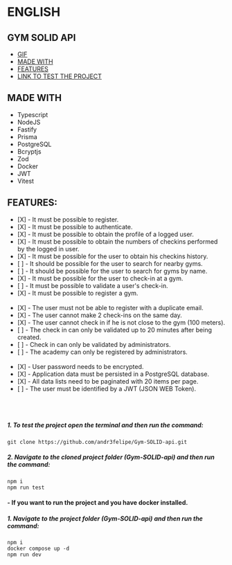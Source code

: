 # ENGLISH
## GYM SOLID API
* [GIF](#GIF)
* [MADE WITH](#MADE-WITH)
* [FEATURES](#FEATURES)
* [LINK TO TEST THE PROJECT](#LINK-PARA-TESTE-DO-PROJETO-/-LINK-TO-TEST-THE-PROJECT)

## MADE WITH
<ul>
<li>Typescript</li>
<li>NodeJS</li>
<li>Fastify</li>
<li>Prisma</li>
<li>PostgreSQL</li>
<li>Bcryptjs</li>
<li>Zod</li>
<li>Docker</li>
<li>JWT</li>
<li>Vitest</li>
</ul>

## FEATURES:
<ul>
<li>[X] - It must be possible to register.</li>
<li>[X] - It must be possible to authenticate.</li>
<li>[X] - It must be possible to obtain the profile of a logged user.</li>
<li>[X] - It must be possible to obtain the numbers of checkins performed by the logged in user.</li>
<li>[X] - It must be possible for the user to obtain his checkins history.</li>
<li>[ ] - It should be possible for the user to search for nearby gyms.</li>
<li>[ ] - It should be possible for the user to search for gyms by name.</li>
<li>[X] - It must be possible for the user to check-in at a gym.</li>
<li>[ ] - It must be possible to validate a user's check-in.</li>
<li>[X] - It must be possible to register a gym.</li>
<br>
<li>[X] - The user must not be able to register with a duplicate email.</li>
<li>[X] - The user cannot make 2 check-ins on the same day.</li>
<li>[X] - The user cannot check in if he is not close to the gym (100 meters).</li>
<li>[ ] - The check in can only be validated up to 20 minutes after being created.</li>
<li>[ ] - Check in can only be validated by administrators.</li>
<li>[ ] - The academy can only be registered by administrators.</li>
<br>
<li>[X] - User password needs to be encrypted.</li>
<li>[X] - Application data must be persisted in a PostgreSQL database.</li>
<li>[X] - All data lists need to be paginated with 20 items per page.</li>
<li>[ ] - The user must be identified by a JWT (JSON WEB Token).</li>
</ul>
<br>
<br>

##### 1. To test the project open the terminal and then run the command:
```
git clone https://github.com/andr3felipe/Gym-SOLID-api.git
```
##### 2. Navigate to the cloned project folder (Gym-SOLID-api) and then run the command:
```
npm i
npm run test
```

#### - If you want to run the project and you have docker installed.
##### 1. Navigate to the project folder (Gym-SOLID-api) and then run the command:
```
npm i
docker compose up -d
npm run dev
```
